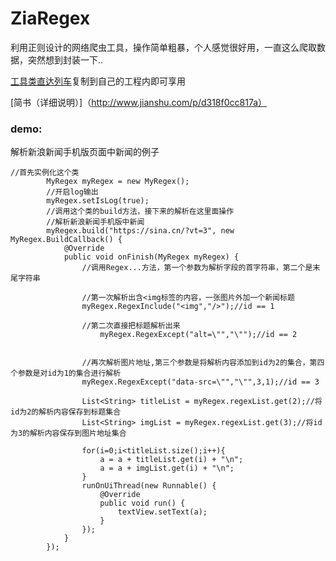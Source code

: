 # ZiaRegex
利用正则设计的网络爬虫工具，操作简单粗暴，个人感觉很好用，一直这么爬取数据，突然想到封装一下..

[工具类直达列车](https://github.com/Zzzia/ZiaRegex/blob/master/app/src/main/java/com/zia/ziaregex/MyRegex.java)复制到自己的工程内即可享用

[简书（详细说明）]（http://www.jianshu.com/p/d318f0cc817a）



### demo:

解析新浪新闻手机版页面中新闻的例子


```
//首先实例化这个类
        MyRegex myRegex = new MyRegex();
        //开启log输出
        myRegex.setIsLog(true);
        //调用这个类的build方法，接下来的解析在这里面操作
        //解析新浪新闻手机版中新闻
        myRegex.build("https://sina.cn/?vt=3", new MyRegex.BuildCallback() {
            @Override
            public void onFinish(MyRegex myRegex) {
                //调用Regex...方法，第一个参数为解析字段的首字符串，第二个是末尾字符串

                //第一次解析出含<img标签的内容，一张图片外加一个新闻标题
                myRegex.RegexInclude("<img","/>");//id == 1

                //第二次直接把标题解析出来
                    myRegex.RegexExcept("alt=\"","\"");//id == 2


                //再次解析图片地址,第三个参数是将解析内容添加到id为2的集合，第四个参数是对id为1的集合进行解析
                myRegex.RegexExcept("data-src=\"","\"",3,1);//id == 3

                List<String> titleList = myRegex.regexList.get(2);//将id为2的解析内容保存到标题集合
                List<String> imgList = myRegex.regexList.get(3);//将id为3的解析内容保存到图片地址集合
                
                for(i=0;i<titleList.size();i++){
                    a = a + titleList.get(i) + "\n";
                    a = a + imgList.get(i) + "\n";
                }
                runOnUiThread(new Runnable() {
                    @Override
                    public void run() {
                        textView.setText(a);
                    }
                });
            }
        });
```
